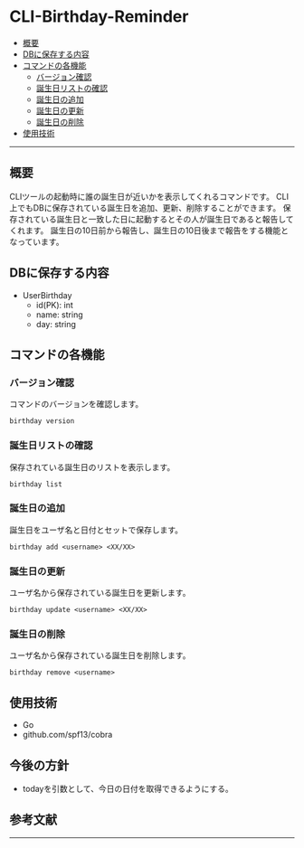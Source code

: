 # CLI-Birthday-Reminder

- [概要](#概要)
- [DBに保存する内容](#dbに保存する内容)
- [コマンドの各機能](#コマンドの各機能)
    - [バージョン確認](#バージョン確認)
    - [誕生日リストの確認](#誕生日リストの確認)
    - [誕生日の追加](#誕生日の追加)
    - [誕生日の更新](#誕生日の更新)
    - [誕生日の削除](#誕生日の削除)
- [使用技術](#使用技術)

---

## 概要

CLIツールの起動時に誰の誕生日が近いかを表示してくれるコマンドです。
CLI上でもDBに保存されている誕生日を追加、更新、削除することができます。
保存されている誕生日と一致した日に起動するとその人が誕生日であると報告してくれます。
誕生日の10日前から報告し、誕生日の10日後まで報告をする機能となっています。

## DBに保存する内容

- UserBirthday
    - id(PK): int
    - name: string
    - day: string

## コマンドの各機能

### バージョン確認

コマンドのバージョンを確認します。
```
birthday version
```

### 誕生日リストの確認

保存されている誕生日のリストを表示します。
```
birthday list
```


### 誕生日の追加

誕生日をユーザ名と日付とセットで保存します。
```
birthday add <username> <XX/XX>
```

### 誕生日の更新

ユーザ名から保存されている誕生日を更新します。
```
birthday update <username> <XX/XX>
```

### 誕生日の削除

ユーザ名から保存されている誕生日を削除します。
```
birthday remove <username>
```

## 使用技術

- Go
- github.com/spf13/cobra

## 今後の方針

- todayを引数として、今日の日付を取得できるようにする。


## 参考文献

---